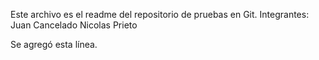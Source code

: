Este archivo es el readme del repositorio de pruebas en Git.
Integrantes:
Juan Cancelado
Nicolas Prieto

Se agregó esta línea.